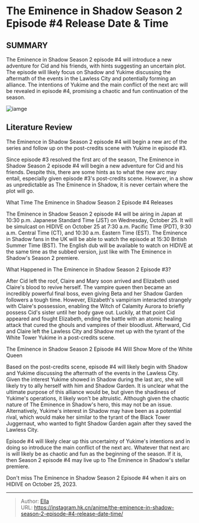 # The Eminence in Shadow Season 2 Episode #4 Release Date &amp; Time


## SUMMARY 



  The Eminence in Shadow Season 2 episode #4 will introduce a new adventure for Cid and his friends, with hints suggesting an uncertain plot.   The episode will likely focus on Shadow and Yukime discussing the aftermath of the events in the Lawless City and potentially forming an alliance.   The intentions of Yukime and the main conflict of the next arc will be revealed in episode #4, promising a chaotic and fun continuation of the season.  

![iamge](https://static1.srcdn.com/wordpress/wp-content/uploads/2023/10/shadow-fights-in-the-eminence-in-shadow.jpg)

## Literature Review

The Eminence in Shadow Season 2 episode #4 will begin a new arc of the series and follow up on the post-credits scene with Yukime in episode #3.




Since episode #3 resolved the first arc of the season, The Eminence in Shadow Season 2 episode #4 will begin a new adventure for Cid and his friends. Despite this, there are some hints as to what the new arc may entail, especially given episode #3&#39;s post-credits scene. However, in a show as unpredictable as The Eminence in Shadow, it is never certain where the plot will go.





 What Time The Eminence in Shadow Season 2 Episode #4 Releases 
          

The Eminence in Shadow Season 2 episode #4 will be airing in Japan at 10:30 p.m. Japanese Standard Time (JST) on Wednesday, October 25. It will be simulcast on HIDIVE on October 25 at 7:30 a.m. Pacific Time (PDT), 9:30 a.m. Central Time (CT), and 10:30 a.m. Eastern Time (EST). The Eminence in Shadow fans in the UK will be able to watch the episode at 15:30 British Summer Time (BST). The English dub will be available to watch on HIDIVE at the same time as the subbed version, just like with The Eminence in Shadow&#39;s Season 2 premiere.



 What Happened in The Eminence in Shadow Season 2 Episode #3? 
          




After Cid left the roof, Claire and Mary soon arrived and Elizabeth used Claire&#39;s blood to revive herself. The vampire queen then became an incredibly powerful final boss, even giving Beta and her Shadow Garden followers a tough time. However, Elizabeth&#39;s vampirism interacted strangely with Claire&#39;s possession, enabling the Witch of Calamity Aurora to briefly possess Cid&#39;s sister until her body gave out. Luckily, at that point Cid appeared and fought Elizabeth, ending the battle with an atomic healing attack that cured the ghouls and vampires of their bloodlust. Afterward, Cid and Claire left the Lawless City and Shadow met up with the tyrant of the White Tower Yukime in a post-credits scene.



 The Eminence in Shadow Season 2 Episode #4 Will Show More of the White Queen 
          

Based on the post-credits scene, episode #4 will likely begin with Shadow and Yukime discussing the aftermath of the events in the Lawless City. Given the interest Yukime showed in Shadow during the last arc, she will likely try to ally herself with him and Shadow Garden. It is unclear what the ultimate purpose of this alliance would be, but given the shadiness of Yukime&#39;s operations, it likely won&#39;t be altruistic. Although given the chaotic nature of The Eminence in Shadow&#39;s hero, this may not be an issue. Alternatively, Yukime&#39;s interest in Shadow may have been as a potential rival, which would make her similar to the tyrant of the Black Tower Juggernaut, who wanted to fight Shadow Garden again after they saved the Lawless City.




Episode #4 will likely clear up this uncertainty of Yukime&#39;s intentions and in doing so introduce the main conflict of the next arc. Whatever that next arc is will likely be as chaotic and fun as the beginning of the season. If it is, then Season 2 episode #4 may live up to The Eminence in Shadow&#39;s stellar premiere.

Don&#39;t miss The Eminence in Shadow Season 2 Episode #4 when it airs on HIDIVE on October 25, 2023.



---

> Author: [Ella](https://instagram.hk.cn/)  
> URL: https://instagram.hk.cn/anime/the-eminence-in-shadow-season-2-episode-#4-release-date-time/  

